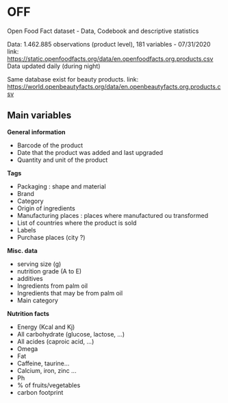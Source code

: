 # OFF
Open Food Fact dataset - Data, Codebook and descriptive statistics

Data: 1.462.885 observations (product level), 181 variables - 07/31/2020
link: https://static.openfoodfacts.org/data/en.openfoodfacts.org.products.csv
Data updated daily (during night)

Same database exist for beauty products.
link: https://world.openbeautyfacts.org/data/en.openbeautyfacts.org.products.csv

## Main variables
**General information**
- Barcode of the product
- Date that the product was added and last upgraded
- Quantity and unit of the product

**Tags**
- Packaging : shape and material
- Brand
- Category
- Origin of ingredients
- Manufacturing places : places where manufactured ou transformed
- List of countries where the product is sold
- Labels
- Purchase places (city ?)

**Misc. data**
- serving size (g)
- nutrition grade (A to E)
- additives
- Ingredients from palm oil
- Ingredients that may be from palm oil
- Main category

**Nutrition facts**
- Energy (Kcal and Kj)
- All carbohydrate (glucose, lactose, ...)
- All acides (caproic acid, ...)
- Omega
- Fat
- Caffeine, taurine...
- Calcium, iron, zinc ...
- Ph
- % of fruits/vegetables
- carbon footprint
